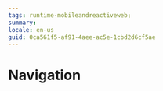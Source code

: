 ```yaml
---
tags: runtime-mobileandreactiveweb;  
summary: 
locale: en-us
guid: 0ca561f5-af91-4aee-ac5e-1cbd2d6cf5ae
---
```


# Navigation